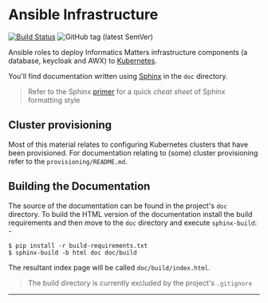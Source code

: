 # Ansible Infrastructure

[![Build Status](https://travis-ci.com/InformaticsMatters/ansible-infrastructure.svg?branch=master)](https://travis-ci.com/InformaticsMatters/ansible-infrastructure)
![GitHub tag (latest SemVer)](https://img.shields.io/github/v/tag/informaticsmatters/ansible-infrastructure)

Ansible roles to deploy Informatics Matters infrastructure components
(a database, keycloak and AWX) to [Kubernetes].

You'll find documentation written using [Sphinx] in the `doc` directory.

>   Refer to the Sphinx [primer] for a quick _cheat sheet_ of Sphinx
    formatting style

## Cluster provisioning
Most of this material relates to configuring Kubernetes clusters that
have been provisioned. For documentation relating to (some) cluster
provisioning refer to the `provisioning/README.md`.

## Building the Documentation
The source of the documentation can be found in the project's
`doc` directory. To build the HTML version of the documentation install
the build requirements and then move to the `doc` directory and execute
`sphinx-build`: -

    $ pip install -r build-requirements.txt
    $ sphinx-build -b html doc doc/build

The resultant index page will be called `doc/build/index.html`.

>   The build directory is currently excluded by the project's `.gitignore`

---

[kubernetes]: https://kubernetes.io
[sphinx]: http://www.sphinx-doc.org/en/master/#
[primer]: https://www.sphinx-doc.org/en/master/usage/restructuredtext/basics.html#lists-and-quote-like-blocks
